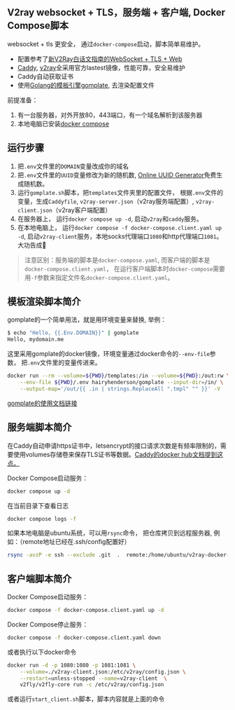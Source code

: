 ## V2ray websocket + TLS，服务端 + 客户端, Docker Compose脚本

websocket + tls 更安全， 通过`docker-compose`启动，脚本简单易维护。

- 配置参考了[新V2Ray白话文指南的WebSocket + TLS + Web](https://guide.v2fly.org/advanced/wss_and_web.html)
- [Caddy](https://hub.docker.com/_/caddy), [v2ray](https://hub.docker.com/r/v2fly/v2fly-core)全采用官方lastest镜像，性能可靠，安全易维护
- Caddy自动获取证书
- 使用[Golang的模板引擎gomplate](https://docs.gomplate.ca/installing/#use-with-docker), 去渲染配置文件

前提准备：
1.  有一台服务器，对外开放80，443端口，有一个域名解析到该服务器
2.  本地电脑已安装[docker compose](https://docs.docker.com/compose/install/)

## 运行步骤

1.  把`.env`文件里的`DOMAIN`变量改成你的域名
2.  把`.env`文件里的`UUID`变量修改为新的随机数, [Online UUID Generator](https://www.uuidgenerator.net/)免费生成随机数。
3.  运行`gomplate.sh`脚本，把`templates`文件夹里的配置文件， 根据`.env`文件的变量，生成`Caddyfile`, `v2ray-server.json`（v2ray服务端配置）, `v2ray-client.json`（v2ray客户端配置）
4.  在服务器上， 运行`docker compose up -d`, 启动`v2ray`和`caddy`服务。
5.  在本地电脑上， 运行`docker compose -f docker-compose.client.yaml up -d`, 启动`v2ray-client`服务，本地socks代理端口`1080`和http代理端口`1081`。大功告成🚀


>    注意区别：服务端的脚本是`docker-compose.yaml`, 而客户端的脚本是`docker-compose.client.yaml`， 在运行客户端脚本时`docker-compose`需要用`-f`参数来指定文件名`docker-compose.client.yaml`。

## 模板渲染脚本简介

gomplate的一个简单用法，就是用环境变量来替换, 举例：
```bash
$ echo "Hello, {{.Env.DOMAIN}}" | gomplate
Hello, mydomain.me
```

这里采用gomplate的docker镜像，环境变量通过docker命令的`--env-file`参数， 把`.env`文件里的变量传进来。

```bash
docker run --rm --volume=${PWD}/templates:/in --volume=${PWD}:/out:rw \
    --env-file ${PWD}/.env hairyhenderson/gomplate --input-dir=/in/ \
    --output-map='/out/{{ .in | strings.ReplaceAll ".tmpl" "" }}' -V
```

[gomplate的使用文档链接](https://docs.gomplate.ca/usage/)

## 服务端脚本简介

在Caddy自动申请https证书中，letsencrypt的接口请求次数是有频率限制的，需要使用volumes存储卷来保存TLS证书等数据。[Caddy的docker hub文档提到这点。](https://hub.docker.com/_/caddy)

Docker Compose启动服务：

```bash
docker compose up -d
```

在当前目录下查看日志

```bash
docker compose logs -f
```

如果本地电脑是ubuntu系统，可以用`rsync`命令， 把仓库拷贝到远程服务器, 例如：（remote地址已经在.ssh/config配置好）

```bash
rsync -avzP -e ssh --exclude .git  .  remote:/home/ubuntu/v2ray-docker-compose
```

## 客户端脚本简介

Docker Compose启动服务：

```bash
docker compose -f docker-compose.client.yaml up -d
```

Docker Compose停止服务：

```bash
docker compose -f docker-compose.client.yaml down
```

或者执行以下docker命令

```bash
docker run -d -p 1080:1080 -p 1081:1081 \
    --volume=./v2ray-client.json:/etc/v2ray/config.json \
    --restart=unless-stopped --name=v2ray-client  \
    v2fly/v2fly-core run -c /etc/v2ray/config.json
```

或者运行`start_client.sh`脚本，脚本内容就是上面的命令
